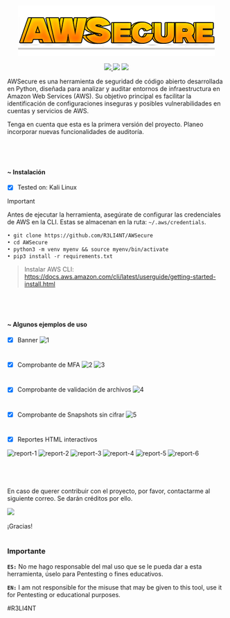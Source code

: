 <p align="center">
  <img src="https://github.com/R3LI4NT/AWSecure/blob/main/img/AWSecure.png" alt="Purge Logo" Logo" />
</p>

<p align="center">
    <a href="https://python.org">
    <img src="https://img.shields.io/badge/Python-3-green.svg">
  </a>
    <img src="https://img.shields.io/badge/Release-1.0-blue.svg">
  </a>
    <img src="https://img.shields.io/badge/Public-%F0%9F%94%91-red.svg">
  </a>
</p>

AWSecure es una herramienta de seguridad de código abierto desarrollada en Python, diseñada para analizar y auditar entornos de infraestructura en Amazon Web Services (AWS). Su objetivo principal es facilitar la identificación de configuraciones inseguras y posibles vulnerabilidades en cuentas y servicios de AWS.

Tenga en cuenta que esta es la primera versión del proyecto. Planeo incorporar nuevas funcionalidades de auditoría.
<h1 align="center"></h1>

</br>

#### ~ Instalación

- [x] Tested on: Kali Linux

> [!IMPORTANT]
> Antes de ejecutar la herramienta, asegúrate de configurar las credenciales de AWS en la CLI. Estas se almacenan en la ruta: `~/.aws/credentials`.

```
• git clone https://github.com/R3LI4NT/AWSecure
• cd AWSecure
• python3 -m venv myenv && source myenv/bin/activate
• pip3 install -r requirements.txt
```

> Instalar AWS CLI: https://docs.aws.amazon.com/cli/latest/userguide/getting-started-install.html

<h1 align="center"></h1>

</br>

#### ~ Algunos ejemplos de uso

- [x] Banner 
![1](https://github.com/user-attachments/assets/cd066931-919c-4654-9b94-583efeef76b2)

<h1 align="center"></h1>

- [x] Comprobante de MFA 
![2](https://github.com/user-attachments/assets/0b32ad31-a383-414a-b4b9-f2ea339525b3)
![3](https://github.com/user-attachments/assets/b44cf2a9-355d-49cf-ba13-4472bcf789fa)

<h1 align="center"></h1>

- [x] Comprobante de validación de archivos 
![4](https://github.com/user-attachments/assets/cf049ca5-702c-441d-9975-1180a61b181b)

<h1 align="center"></h1>

- [x] Comprobante de Snapshots sin cifrar 
![5](https://github.com/user-attachments/assets/885b5759-c057-4904-a73f-af3b28695b43)

<h1 align="center"></h1>

- [x] Reportes HTML interactivos

![report-1](https://github.com/user-attachments/assets/07aa0ea3-5b04-4ad8-9e04-ee4b45130396)
![report-2](https://github.com/user-attachments/assets/0514df42-06ad-40e6-8f3e-6803e8323f26)
![report-3](https://github.com/user-attachments/assets/e3abce2c-40c8-4143-90df-c97a760e3550)
![report-4](https://github.com/user-attachments/assets/4ec94aef-9575-4eac-af90-73c6a7224d4c)
![report-5](https://github.com/user-attachments/assets/341f3eb2-acd8-442c-96cf-1dee90ec6f99)
![report-6](https://github.com/user-attachments/assets/ef2b90ce-3d28-498b-bf64-1b05a980d738)

</br>

<h1 align="center"></h1>

En caso de querer contribuir con el proyecto, por favor, contactarme al siguiente correo. Se darán créditos por ello.

<img src="https://img.shields.io/badge/r3li4nt.contact@keemail.me-D14836?style=for-the-badge&logo=gmail&logoColor=white" />

¡Gracias!

<h1 align="center"></h1>

### Importante

**`ES:`** No me hago responsable del mal uso que se le pueda dar a esta herramienta, úselo para Pentesting o fines educativos.

**`EN:`**  I am not responsible for the misuse that may be given to this tool, use it for Pentesting or educational purposes.

#R3LI4NT
